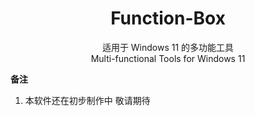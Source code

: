 <div align="center">
  
# Function-Box

适用于 Windows 11 的多功能工具                                            
Multi-functional Tools for Windows 11

</div>

**备注**

1. <span id="ref1">本软件还在初步制作中 敬请期待</span>
